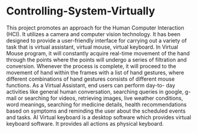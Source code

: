 # Controlling-System-Virtually
This project promotes an approach for the Human Computer Interaction (HCI). 
It utilizes a camera and computer vision technology. 
It has been designed to provide a user-friendly interface for carrying out a variety of  task that is virtual assistant, virtual mouse, virtual keyboard.
In Virtual Mouse program, it will constantly acquire real-time movement of the hand through the points where the points will undergo a 
series of filtration and conversion. Whenever the process is complete, it will proceed to the movement of hand within the frames with a list of hand gestures, where different 
combinations of hand gestures consists of different mouse functions.
As a Virtual Assistant, end users can perform day-to- day activities like general human conversation, searching queries in google, 
g- mail or searching for videos, retrieving images, live weather conditions, word meanings, searching for medicine details, health recommendations based on symptoms and reminding 
the user about the scheduled events and tasks.
AI Virtual keyboard is a desktop software which provides virtual keyboard software. It 
provides all actions as physical keyboard.
